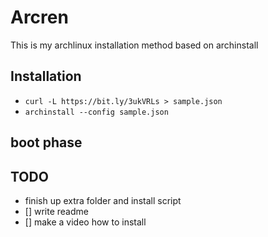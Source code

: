 # Arcren

This is my archlinux installation method based on archinstall


## Installation

- `curl -L https://bit.ly/3ukVRLs > sample.json`
- `archinstall --config sample.json`

## boot phase


## TODO

- finish up extra folder and install script
- [] write readme
- [] make a video how to install
